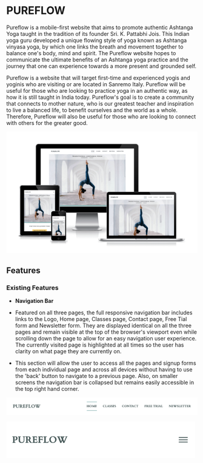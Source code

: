 # PUREFLOW

Pureflow is a mobile-first website that aims to promote authentic Ashtanga Yoga taught in the tradition of its founder Sri. K. Pattabhi Jois. This Indian yoga guru developed a unique flowing style of yoga known as Ashtanga vinyasa yoga, by which one links the breath and movement together to balance one's body, mind and spirit. The Pureflow website hopes to communicate the ultimate benefits of an Ashtanga yoga practice and the journey that one can experience towards a more present and grounded self. 

Pureflow is a website that will target first-time and experienced yogis and yoginis who are visiting or are located in Sanremo Italy. Pureflow will be useful for those who are looking to practice yoga in an authentic way, as how it is still taught in India today. Pureflow's goal is to create a community that connects to mother nature, who is our greatest teacher and inspiration to live a balanced life, to benefit ourselves and the world as a whole. Therefore, Pureflow will also be useful for those who are looking to connect with others for the greater good. 

![](assets/images-readme/mock-ups.png)

## Features

### Existing Features

- __Navigation Bar__

 - Featured on all three pages, the full responsive navigation bar includes links to the Logo, Home page, Classes page, Contact page, Free Tial form and Newsletter form. They are displayed identical on all the three pages and remain visible at the top of the browser's viewport even while scrolling down the page to allow for an easy navigation user experience. The currently visited page is highlighted at all times so the user has clarity on what page they are currently on. 
 - This section will allow the user to access all the pages and signup forms from each individual page and across all devices without having to use the 'back' button to navigate to a previous page. Also, on smaller screens the navigation bar is collapsed but remains easily accessible in the top right hand corner.

![](assets/images-readme/nav-bar.png)

![](assets/images-readme/nav-bar-mobile.png)






